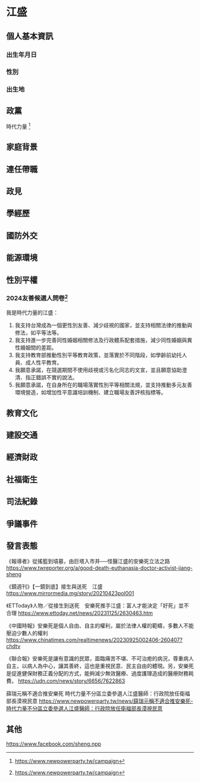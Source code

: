 # 江盛

## 個人基本資訊

### 出生年月日

### 性別

### 出生地

## 政黨

時代力量 [^1]

[^1]: https://www.newpowerparty.tw/campaign

## 家庭背景

## 連任帶職

## 政見

## 學經歷

## 國防外交

## 能源環境

## 性別平權

### 2024友善候選人問卷[^1]

我是時代力量的江盛：

1. 我支持台灣成為一個更性別友善、減少歧視的國家，並支持相關法律的推動與修法，如平等法等。
1. 我支持進一步完善同性婚姻相關修法及行政體系配套措施，減少同性婚姻與異性婚姻間的差距。
1. 我支持教育部推動性別平等教育政策，並落實於不同階段，如學齡前幼托人員、成人性平教育。
1. 我願意承諾，在競選期間不使用歧視或污名化同志的文宣，並且願意協助澄清、指正錯誤不實的說法。
1. 我願意承諾，在自身所在的職場落實性別平等相關法規，並支持推動多元友善環境營造，如增加性平意識培訓機制、建立職場友善評核指標等。

[^1]: https://pridewatch.tw/candidate/shengnpp

## 教育文化

## 建設交通

## 經濟財政

## 社福衛生

## 司法紀錄

## 爭議事件

## 發言表態

《報導者》從搖籃到墳墓，由巨塔入巿井──怪醫江盛的安樂死立法之路
https://www.twreporter.org/a/good-death-euthanasia-doctor-activist-jiang-sheng

《鏡週刊》【一鏡到底】接生與送死　江盛
https://www.mirrormedia.mg/story/20210423pol001

《ETToday》人物／從接生到送死　安樂死推手江盛：富人才能決定「好死」並不合理
https://www.ettoday.net/news/20231125/2630463.htm

《中國時報》安樂死是個人自由、自主的權利，屬於法律人權的範疇，多數人不能壓迫少數人的權利
https://www.chinatimes.com/realtimenews/20230925002406-260407?chdtv

《聯合報》安樂死是讓有意識的民眾，面臨痛苦不堪、不可治癒的病況，尊重病人自主，以病人為中心，讓其善終，這也是重視民意、民主自由的體現。另，安樂死是促進健保財務正義分配的方式，能夠減少無效醫療、過度護理造成的醫療財務耗費。
https://udn.com/news/story/6656/7622863

薛瑞元稱不適合推安樂死 時代力量不分區立委參選人江盛醫師：行政院放任衛福部長漠視民意
https://www.newpowerparty.tw/news/薛瑞元稱不適合推安樂死-時代力量不分區立委參選人江盛醫師：行政院放任衛福部長漠視民意

## 其他

https://www.facebook.com/sheng.npp